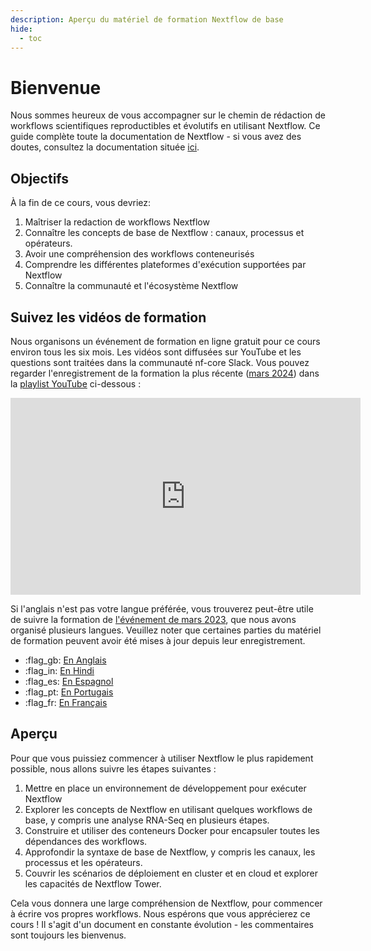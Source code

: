 ```yaml
---
description: Aperçu du matériel de formation Nextflow de base
hide:
  - toc
---
```


# Bienvenue

Nous sommes heureux de vous accompagner sur le chemin de rédaction de workflows scientifiques reproductibles et évolutifs en utilisant Nextflow. Ce guide complète toute la documentation de Nextflow - si vous avez des doutes, consultez la documentation située [ici](https://www.nextflow.io/docs/latest).

## Objectifs

À la fin de ce cours, vous devriez:

1. Maîtriser la redaction de workflows Nextflow
2. Connaître les concepts de base de Nextflow : canaux, processus et opérateurs.
3. Avoir une compréhension des workflows conteneurisés
4. Comprendre les différentes plateformes d'exécution supportées par Nextflow
5. Connaître la communauté et l'écosystème Nextflow

## Suivez les vidéos de formation

Nous organisons un événement de formation en ligne gratuit pour ce cours environ tous les six mois. Les vidéos sont diffusées sur YouTube et les questions sont traitées dans la communauté nf-core Slack. Vous pouvez regarder l'enregistrement de la formation la plus récente ([mars 2024](https://nf-co.re/events/2024/training-foundational-march)) dans la [playlist YouTube](https://youtu.be/dbOKB3VRpuE?si=MYBy4-gjRfEYkVRM) ci-dessous :

<div style="text-align: center;">
    <iframe width="560" height="315" src="https://www.youtube.com/embed/watch?v=dbOKB3VRpuE&list=PL3xpfTVZLcNgLBGLAiY6Rl9fizsz-DTCT" title="YouTube video player" frameborder="0" allow="accelerometer; autoplay; clipboard-write; encrypted-media; gyroscope; picture-in-picture; web-share" allowfullscreen="" data-ruffle-polyfilled=""></iframe>
</div>

Si l'anglais n'est pas votre langue préférée, vous trouverez peut-être utile de suivre la formation de [l'événement de mars 2023](https://nf-co.re/events/2023/training-march-2023), que nous avons organisé plusieurs langues.
Veuillez noter que certaines parties du matériel de formation peuvent avoir été mises à jour depuis leur enregistrement.

- :flag_gb: [En Anglais](https://youtube.com/playlist?list=PL3xpfTVZLcNhoWxHR0CS-7xzu5eRT8uHo)
- :flag_in: [En Hindi](https://youtube.com/playlist?list=PL3xpfTVZLcNikun1FrSvtXW8ic32TciTJ)
- :flag_es: [En Espagnol](https://youtube.com/playlist?list=PL3xpfTVZLcNhSlCWVoa3GURacuLWeFc8O)
- :flag_pt: [En Portugais](https://youtube.com/playlist?list=PL3xpfTVZLcNhi41yDYhyHitUhIcUHIbJg)
- :flag_fr: [En Français](https://youtube.com/playlist?list=PL3xpfTVZLcNhiv9SjhoA1EDOXj9nzIqdS)

## Aperçu

Pour que vous puissiez commencer à utiliser Nextflow le plus rapidement possible, nous allons suivre les étapes suivantes :

1. Mettre en place un environnement de développement pour exécuter Nextflow
2. Explorer les concepts de Nextflow en utilisant quelques workflows de base, y compris une analyse RNA-Seq en plusieurs étapes.
3. Construire et utiliser des conteneurs Docker pour encapsuler toutes les dépendances des workflows.
4. Approfondir la syntaxe de base de Nextflow, y compris les canaux, les processus et les opérateurs.
5. Couvrir les scénarios de déploiement en cluster et en cloud et explorer les capacités de Nextflow Tower.

Cela vous donnera une large compréhension de Nextflow, pour commencer à écrire vos propres workflows. Nous espérons que vous apprécierez ce cours ! Il s'agit d'un document en constante évolution - les commentaires sont toujours les bienvenus.
